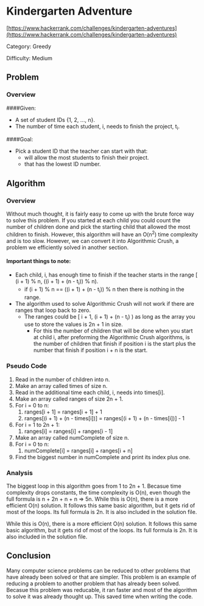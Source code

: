 # Kindergarten Adventure
[https://www.hackerrank.com/challenges/kindergarten-adventures](https://www.hackerrank.com/challenges/kindergarten-adventures)

Category: Greedy

Difficulty: Medium


## Problem

### Overview
####Given:
* A set of student IDs {1, 2, ..., n}.
* The number of time each student, i, needs to finish the project, t<sub>i</sub>.

####Goal:
* Pick a student ID that the teacher can start with that:
    * will allow the most students to finish their project.
    * that has the lowest ID number. 

## Algorithm
### Overview
<p>
Without much thought, it is fairly easy to come up with the brute force way to solve this problem. 
If you started at each child you could count the number of children done and pick the starting child that allowed the most children to finish. 
However, this algorithm will have an O(n<sup>2</sup>) time complexity and is too slow. 
However, we can convert it into Algorithmic Crush, a problem we efficiently solved in another section.
</p>

#### Important things to note:
* Each child, i, has enough time to finish if the teacher starts in the range [ (i + 1) % n, ((i + 1) + (n - t<sub>i</sub>)) % n).
    * if (i + 1) % n == ((i + 1) + (n - t<sub>i</sub>)) % n then there is nothing in the range.
* The algorithm used to solve Algorithmic Crush will not work if there are ranges that loop back to zero.
    * The ranges could be [ i + 1, (i + 1) + (n - t<sub>i</sub>) ) as long as the array you use to store the values is 2n + 1 in size.
        * For this the number of children that will be done when you start at child i, after preforming the Algorithmic Crush algorithms, is the number of children that finish if position i is the start plus the number that finish if position i + n is the start.

### Pseudo Code
1. Read in the number of children into n.
2. Make an array called times of size n.
3. Read in the additional time each child, i, needs into times[i].
4. Make an array called ranges of size 2n + 1.
5. For i = 0 to n:
    1. ranges[i + 1] = ranges[i + 1] + 1
    2. ranges[(i + 1) + (n - times[i])] = ranges[(i + 1) + (n - times[i])] - 1
6. For i = 1 to 2n + 1:
    1. ranges[i] = ranges[i] + ranges[i - 1]
7. Make an array called numComplete of size n.
8. For i = 0 to n:
    1. numComplete[i] = ranges[i] + ranges[i + n]
9. Find the biggest number in numComplete and print its index plus one. 

### Analysis
<p>
The biggest loop in this algorithm goes from 1 to 2n + 1. Becasue time complexity drops constants, 
the time complexity is O(n), even though the full formula is n + 2n + n + n => 5n. While this is O(n), there is a more efficient O(n) solution. 
It follows this same basic algorithm, but it gets rid of most of the loops. Its full formula is 2n. It is also included in the solution file.  
</p>

<p>
While this is O(n), there is a more efficient O(n) solution. It follows 
this same basic algorithm, but it gets rid of most of the loops. Its full formula is 2n. It is also included in the solution file. 
</p>

## Conclusion
<p>
Many computer science problems can be reduced to other problems that have already been solved
or that are simpler. This problem is an example of reducing a problem to another problem
that has already been solved. Becasue this problem was reducable, it ran faster and most of the
algorithm to solve it was already thought up. This saved time when writing the code.
</p>